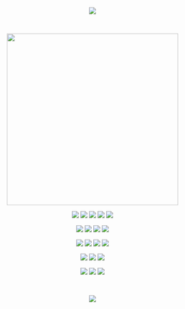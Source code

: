 <br>

<p align="center">
    <img src="https://readme-typing-svg.herokuapp.com?font=roboto&color=ef8539&size=18&center=true&vCenter=true&height=16&lines=Hi+there%2C+I'm+Aldo;Software+Developer">
</p>

<br>

<p align="center">
    <img src="https://github-readme-streak-stats.herokuapp.com/?user=kleytusdev&theme=synthwave&hide_border=false" width="400px">

<!-- ![](https://github-readme-stats.vercel.app/api/top-langs/?username=kleytusdev&theme=synthwave&hide_border=false&include_all_commits=false&count_private=false&layout=compact) -->
</p>

<p align="center">
    <img src="https://img.shields.io/badge/Laravel-%23FF2D20.svg?style=flat&logo=laravel&logoColor=white">
    <img src="https://img.shields.io/badge/PHP-%23777BB4.svg?style=flat&logo=php&logoColor=white">
    <img src="https://img.shields.io/badge/DaisyUI-5A0EF8?style=flat&logo=daisyui&logoColor=white">
    <img src="https://img.shields.io/badge/Livewire-fb70a9?style=flat&logo=livewire&logoColor=black%22">
    <img src="https://img.shields.io/badge/Alpine.js-fff?style=flat&logo=alpine.js&logoColor=black%22">
</p>
<p align="center">
    <img src="https://img.shields.io/badge/Expo-1C1E24?style=flat&logo=expo&logoColor=white">
    <img src="https://img.shields.io/badge/React_Native-%2320232a.svg?style=flat&logo=react&logoColor=%2361DAFB">
    <img src="https://img.shields.io/badge/JavaScript-F7DF1E?style=flat&logo=javascript&logoColor=black">
    <img src="https://img.shields.io/badge/Tailwind CSS-fff?style=flat&logo=tailwindcss&logoColor=38bdf8">
</p>
<p align="center">
    <img src="https://img.shields.io/badge/Figma-%23F24E1E.svg?style=flat&logo=figma&logoColor=white">
    <img src="https://img.shields.io/badge/Git-fc6d26?style=flat&logo=git&logoColor=white">
    <img src="https://img.shields.io/badge/Postman-FF6C37?style=flat&logo=postman&logoColor=white">
    <img src="https://img.shields.io/badge/Insomnia-5848be?style=flat&logo=insomnia&logoColor=white">
</p>
<p align="center">
    <img src="https://img.shields.io/badge/MySQL-3e6e93?style=flat&logo=mysql&logoColor=white">
    <img src="https://img.shields.io/badge/SQL Server-fff?style=flat&logo=microsoftsqlserver&logoColor=red">
    <img src="https://img.shields.io/badge/Oracle-fff?style=flat&logo=oracle&logoColor=red">
</p>
<p align="center">
    <img src="https://img.shields.io/badge/AWS-%23FF9900.svg?style=flat&logo=amazon&logoColor=white">
    <img src="https://img.shields.io/badge/Azure-%230072C6.svg?style=flat&logo=microsoftazure&logoColor=white">
    <img src="https://img.shields.io/badge/Railway-13111c.svg?style=flat&logo=railway&logoColor=white">
</p>
<br>
<div align="center">

![](https://visitcount.itsvg.in/api?id=kleytusdev&label=View%20count&color=12&icon=4&pretty=true)
    
</div>
